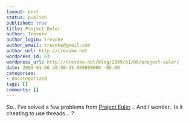 ```yaml
---
layout: post
status: publish
published: true
title: Project Euler
author: Trevoke
author_login: Trevoke
author_email: trevoke@gmail.com
author_url: http://trevoke.net
wordpress_id: 63
wordpress_url: http://trevoke.net/blog/2009/01/06/project-euler/
date: 2009-01-06 20:50:35.000000000 -05:00
categories:
- Uncategorized
tags: []
comments: []
---
```

So.. I've solved a few problems from <a href="http://projecteuler.net">Project Euler</a> .. And I wonder.. Is it cheating to use threads .. ?
